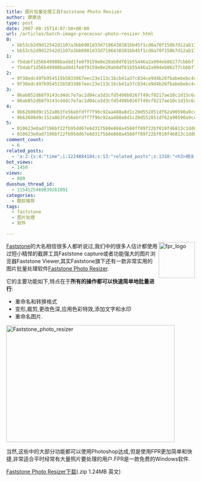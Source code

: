 ```yaml
---
title: 图片批量处理工具Faststone Photo Resizer
author: 摩摩诘
type: post
date: 2007-08-15T14:07:50+00:00
url: /articles/batch-image-processor-photo-resizer.html
0:
  - bb53cb2d9d12542d1107a3bb6981d33d7196438381bb45f1cd8a70f150b7d12ab17cd07e3a37f4ac6bd60cccc1cc62b2
  - bb53cb2d9d12542d1107a3bb6981d33d7196438381bb45f1cd8a70f150b7d12ab17cd07e3a37f4ac6bd60cccc1cc62b2
1:
  - f5dabf1d56b49988baddd1fe0f9159e0e20ab0df01b55446a2a994eb86277cbbbf7f648c08eee7a5975f9d4c829c2b9a
  - f5dabf1d56b49988baddd1fe0f9159e0e20ab0df01b55446a2a994eb86277cbbbf7f648c08eee7a5975f9d4c829c2b9a
2:
  - 9f38edc497b954515b5833867eec23e113c16cb41a37c834ce9d4b26fbabebebc4c33c14a2a3b6cae04551cabd2b9d69
  - 9f38edc497b954515b5833867eec23e113c16cb41a37c834ce9d4b26fbabebebc4c33c14a2a3b6cae04551cabd2b9d69
3:
  - 06ab852d68f9143cd4dc7e7ac1d04ca3d3cfd5498b0267f49cf8217ae10c1d15c6aed2d0569cf8fbbac560bfe2b22454
  - 06ab852d68f9143cd4dc7e7ac1d04ca3d3cfd5498b0267f49cf8217ae10c1d15c6aed2d0569cf8fbbac560bfe2b22454
4:
  - 9b62608d9c152a863fe56ebfdff7f96c92aa488a8d1c20d552851df62a90590a9cc3cf38185e85ea42a2e9e629394cf7
  - 9b62608d9c152a863fe56ebfdff7f96c92aa488a8d1c20d552851df62a90590a9cc3cf38185e85ea42a2e9e629394cf7
5:
  - 010623e0ad7196bf22fb95dd67e6d3175b0e868a4560ff89f22bf010f46813c1dd67538927412ba0ba455b5a510c8726
  - 010623e0ad7196bf22fb95dd67e6d3175b0e868a4560ff89f22bf010f46813c1dd67538927412ba0ba455b5a510c8726
comment_count:
  - 6
related_posts:
  - 'a:2:{s:4:"time";i:1224884184;s:13:"related_posts";s:1310:"<h3>相关日志</h3><ul class="related_post"><li><a href="http://www.digglife.cn/articles/free-photoshop-brush.html" title="免费下载900多个Photoshop笔刷">免费下载900多个Photoshop笔刷</a></li><li><a href="http://www.digglife.cn/articles/picture-textaizer-ascii-art.html" title="将普通图片转换为字符或ASCII码拼图">将普通图片转换为字符或ASCII码拼图</a></li><li><a href="http://www.digglife.cn/articles/custom-windows-interface-tools.html" title="9个工具打造焕然一新的Windows界面">9个工具打造焕然一新的Windows界面</a></li><li><a href="http://www.digglife.cn/articles/convert-powerpoint-flash.html" title="免费将Powerpoint转换为Flash">免费将Powerpoint转换为Flash</a></li><li><a href="http://www.digglife.cn/articles/air-applications-for-bloggers.html" title="适合博客使用的7个Adobe AIR程序">适合博客使用的7个Adobe AIR程序</a></li><li><a href="http://www.digglife.cn/articles/starburn.html" title="免费刻录软件Starbun,不仅仅是刻录">免费刻录软件Starbun,不仅仅是刻录</a></li><li><a href="http://www.digglife.cn/articles/clean-up-desktop-improve-productivity-2.html" title="彻底清空桌面,让启动程序更加高效Part.2">彻底清空桌面,让启动程序更加高效Part.2</a></li></ul>";}'
bot_views:
  - 1450
views:
  - 809
duoshuo_thread_id:
  - 1154125469839261891
categories:
  - 酷软推荐
tags:
  - faststone
  - 图片处理
  - 软件

---
```

<a target="_blank" href="https://www.digglife.net/wp-content/uploads/3/379/2007/08/fpr-logo.png"><img align="right" width="96" src="https://www.digglife.net/wp-content/uploads/3/379/2007/08/fpr-logo-thumb.png" alt="fpr_logo" height="96" /> Faststone</a>的大名相信很多人都听说过,我们中的很多人估计都使用过短小精悍的截屏工具Faststone capture或者功能强大的图片浏览器Faststone Viewer,其实Faststone旗下还有一款非常实用的图片批量处理软件<a target="_blank" href="http://www.faststone.org/FSResizerDetail.htm">Faststone Photo Resizer</a>.

<!--more-->

它的主要功能如下,特点在于**所有的操作都可以快速简单地批量进行**:

  * 重命名和转换格式
  * 变形,裁剪,更改色深,应用色彩特效,添加文字和水印
  * 重命名图片.

<a atomicselection="true" href="https://www.digglife.net/wp-content/uploads/3/379/2007/08/faststone-photo-resizer.png"><img width="450" src="https://www.digglife.net/wp-content/uploads/3/379/2007/08/faststone-photo-resizer-thumb.png" alt="Faststone_photo_resizer" height="313" /></a>

当然,这些中的大部分功能都可以使用Photoshop达成,但是使用FPR更加简单和快捷,非常适合平时经常有大量照片要处理的用户.FPR是一款免费的Windows软件.

<a target="_blank" href="http://www.faststone.org/DN/FSResizerSetup24.zip">Faststone Photo Resizer下载</a>(.zip 1.24MB 英文)
